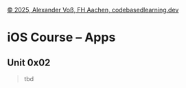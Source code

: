[© 2025, Alexander Voß, FH Aachen, codebasedlearning.dev](mailto:info@codebasedlearning.dev)

# iOS Course – Apps


## Unit 0x02

> tbd 
